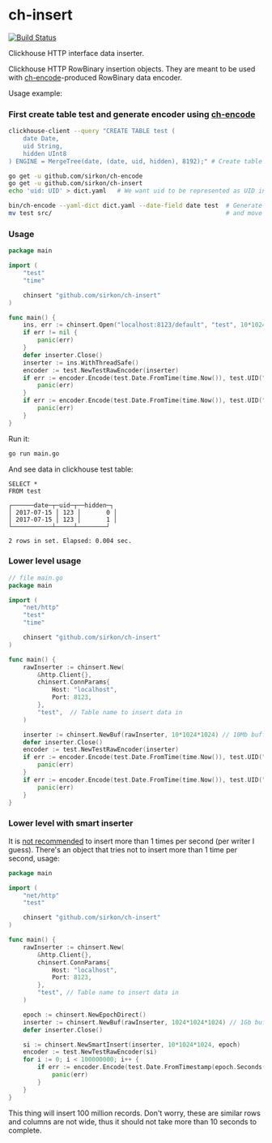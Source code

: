 # ch-insert
[![Build Status](https://travis-ci.org/sirkon/ch-insert.svg?branch=master)](https://travis-ci.org/sirkon/ch-insert)

Clickhouse HTTP interface data inserter.

Clickhouse HTTP RowBinary insertion objects. They are meant to be used with [ch-encode](https://github.com/sirkon/ch-encode)-produced RowBinary data encoder.

Usage example:
### First create table test and generate encoder using [ch-encode](https://github.com/sirkon/ch-encode)
```bash
clickhouse-client --query "CREATE TABLE test (
    date Date,
    uid String,
    hidden UInt8
) ENGINE = MergeTree(date, (date, uid, hidden), 8192);" # Create table test

go get -u github.com/sirkon/ch-encode
go get -u github.com/sirkon/ch-insert
echo 'uid: UID' > dict.yaml   # We want uid to be represented as UID in Go code

bin/ch-encode --yaml-dict dict.yaml --date-field date test  # Generate encoder package in current directory
mv test src/                                                # and move it to src/ in order for go <cmd> to be able to use it
```

### Usage
```go
package main

import (
	"test"
	"time"

	chinsert "github.com/sirkon/ch-insert"
)

func main() {
	ins, err := chinsert.Open("localhost:8123/default", "test", 10*1024*1024, 1024*1024*1024)
	if err != nil {
		panic(err)
	}
	defer inserter.Close()
	inserter := ins.WithThreadSafe()
	encoder := test.NewTestRawEncoder(inserter)
	if err := encoder.Encode(test.Date.FromTime(time.Now()), test.UID("123"), test.Hidden(1)); err != nil {
		panic(err)
	}
	if err := encoder.Encode(test.Date.FromTime(time.Now()), test.UID("123"), test.Hidden(0)); err != nil {
		panic(err)
	}
}
```

Run it:
```bash
go run main.go
```

And see data in clickhouse test table:
```
SELECT *
FROM test

┌──────date─┬─uid─┬──hidden─┐
│ 2017-07-15 │ 123 │       0 │
│ 2017-07-15 │ 123 │       1 │
└───────────┴─────┴────────┘

2 rows in set. Elapsed: 0.004 sec.
```

### Lower level usage
```go
// file main.go
package main

import (
	"net/http"
	"test"
	"time"

	chinsert "github.com/sirkon/ch-insert"
)

func main() {
	rawInserter := chinsert.New(
		&http.Client{},
		chinsert.ConnParams{
			Host: "localhost",
			Port: 8123,
		},
		"test",  // Table name to insert data in
	)

	inserter := chinsert.NewBuf(rawInserter, 10*1024*1024) // 10Mb buffer
	defer inserter.Close()
	encoder := test.NewTestRawEncoder(inserter)
	if err := encoder.Encode(test.Date.FromTime(time.Now()), test.UID("123"), test.Hidden(1)); err != nil {
		panic(err)
	}
	if err := encoder.Encode(test.Date.FromTime(time.Now()), test.UID("123"), test.Hidden(0)); err != nil {
		panic(err)
	}
}
```


### Lower level with smart inserter
It is [not recommended](https://clickhouse.yandex/docs/en/introduction/performance.html#performance-on-data-insertion)
to insert more than 1 times per second (per writer I guess). There's an object that tries not to insert more than 1 time
per second, usage:
```go
package main

import (
	"net/http"
	"test"

	chinsert "github.com/sirkon/ch-insert"
)

func main() {
	rawInserter := chinsert.New(
		&http.Client{},
		chinsert.ConnParams{
			Host: "localhost",
			Port: 8123,
		},
		"test", // Table name to insert data in
	)

	epoch := chinsert.NewEpochDirect()
	inserter := chinsert.NewBuf(rawInserter, 1024*1024*1024) // 1Gb buffer is hard limit for insertion
	defer inserter.Close()

	si := chinsert.NewSmartInsert(inserter, 10*1024*1024, epoch)
	encoder := test.NewTestRawEncoder(si)
	for i := 0; i < 100000000; i++ {
		if err := encoder.Encode(test.Date.FromTimestamp(epoch.Seconds()), test.UID("123"), test.Hidden(0)); err != nil {
			panic(err)
		}
	}
}
```
This thing will insert 100 million records. Don't worry, these are similar rows and columns are not wide, thus it should
not take more than 10 seconds to complete.  
